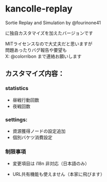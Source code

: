 # kancolle-replay

Sortie Replay and Simulation by @fourinone41

に独自カスタマイズを加えたバージョンです

MITライセンスなので大丈夫だと思いますが<br>
問題あったりバグ報告や要望も<br>
X: @colorribon まで連絡お願いします

## カスタマイズ内容：

### statistics
- 昼戦行動回数
- 夜戦回数

### settings:
- 資源獲得ノードの設定追加
- 個別バケツ消費設定

### 制限事項

- 変更項目は i18n 非対応（日本語のみ）

- URL共有機能も使えません（本家に飛びます）
